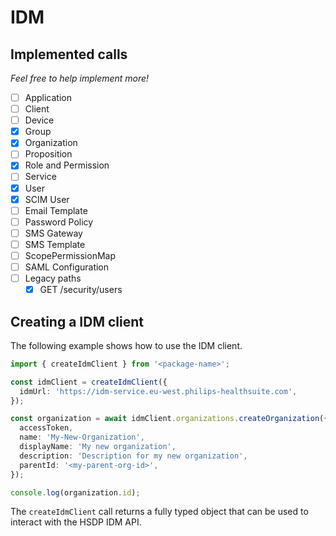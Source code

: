 # IDM

## Implemented calls

_Feel free to help implement more!_

- [ ] Application
- [ ] Client
- [ ] Device
- [x] Group
- [x] Organization
- [ ] Proposition
- [x] Role and Permission
- [ ] Service
- [x] User
- [x] SCIM User
- [ ] Email Template
- [ ] Password Policy
- [ ] SMS Gateway
- [ ] SMS Template
- [ ] ScopePermissionMap
- [ ] SAML Configuration
- [ ] Legacy paths
  - [x] GET /security/users

## Creating a IDM client

The following example shows how to use the IDM client.

```typescript
import { createIdmClient } from '<package-name>';

const idmClient = createIdmClient({
  idmUrl: 'https://idm-service.eu-west.philips-healthsuite.com',
});

const organization = await idmClient.organizations.createOrganization({
  accessToken,
  name: 'My-New-Organization',
  displayName: 'My new organization',
  description: 'Description for my new organization',
  parentId: '<my-parent-org-id>',
});

console.log(organization.id);
```

The `createIdmClient` call returns a fully typed object that can be used to interact with the HSDP IDM API.
